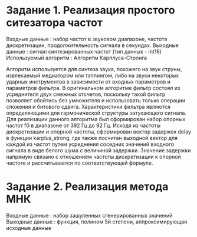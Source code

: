 # Задание 1. Реализация простого ситезатора частот

Входные данные :   набор частот в звуковом диапазоне, частота дискретизации, продолжительность сигнала в секундах.
Выходные данные :  сигнал синтезированных частот (тип данных - int16)
Используемый алгоритм : Алгоритм Карплуса-Стронга

Алгоритм используется для синтеза звука, похожего на звук струны, извлекаемый медиатором или тэппингом, либо на звуки некоторых ударных инструментов в зависимости от входных параметров и параметров фильтра. В оригинальном алгоритме фильтр состоял из усреднителя двух смежных отсчетов, поскольку такой фильтр позволяет обойтись без умножителя и использовать только операции сложения и битового сдвига. Характеристики фильтра являются определяющими для гармонической структуры затухающего сигнала.
Для реализации данного алгоритма был сформирован набор опорных частот f0 в диапазоне от 392 Гц до 92 Гц. Исходя из частоты дискретизации и опорной частоты, сформирован вектор задержек delay в функции karplus_strong, где также посчитан выходной вектор для каждой из частот путем усреднения соседних значений входного сигнала в виде белого шума с величиной задержки. Значение задержки напрямую связано с отношением частоты дискретизации к опорной частоте и рассчитывается по соответствующей формуле.          

# Задание 2. Реализация метода МНК

Входные данные :   набор зашуленных сгенерированных значений
Выходные данные :  функция, полином 5й степени, аппроксимирующая исходные данные

